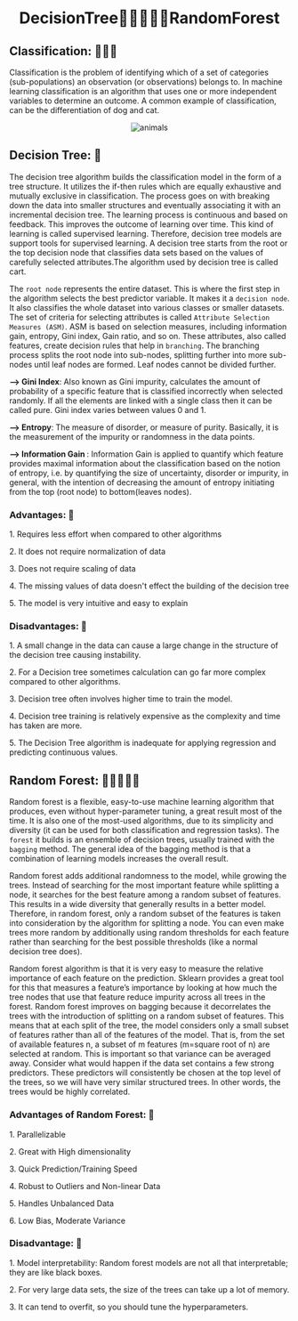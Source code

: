 <div align="center"><h1>DecisionTree🌲🌳🌲🌳🌲RandomForest</h1> </div>

<h2>Classification: 🌳🌱🍄</h2>
<p> Classification is the problem of identifying which of a set of categories (sub-populations) an observation (or observations) belongs to. In machine 
  learning classification is an algorithm that uses one or more independent variables to determine an outcome. A common example of classification, 
  can be the differentiation of dog and cat.</p>

  <div align="center">
  <img src="https://imgs.search.brave.com/IAZHjV_evwrVtFbHMO4hMTf75n7CcxKVw8E0e2RA-9k/rs:fit:844:225:1/g:ce/aHR0cHM6Ly90c2Uy/Lm1tLmJpbmcubmV0/L3RoP2lkPU9JUC5J/Z1VHdEl1UVBmYklB/V1lSQmtIal9BSGFF/SyZwaWQ9QXBp"  alt="animals">
  </div>
  
  <h2> Decision Tree: 🌳</h2>
  The decision tree algorithm builds the classification model in the form of a tree structure. It utilizes the if-then rules which are equally 
  exhaustive and mutually exclusive in classification. The process goes on with breaking down the data into smaller structures and eventually associating it 
  with an incremental decision tree. The learning process is continuous and based on feedback. This improves the outcome of learning over time. This kind 
  of learning is called supervised learning. Therefore, decision tree models are support tools for supervised learning. A decision tree starts from the 
  root or the top decision node that classifies data sets based on the values of carefully selected attributes.The algorithm used by decision tree is called cart.
  
  The ```root node``` represents the entire dataset. This is where the first step in the algorithm selects the best predictor variable. It makes it a 
  ```decision node```. It also classifies the whole dataset into various classes or smaller datasets. The set of criteria for selecting attributes is 
  called ```Attribute Selection Measures (ASM)```. ASM is based on selection measures, including information gain, entropy, Gini index, Gain ratio, and so on. 
  These attributes, also called features, create decision rules that help in ```branching```. The branching process splits the root node into sub-nodes, splitting 
  further into more sub-nodes until leaf nodes are formed. Leaf nodes cannot be divided further.
  
  <p><b>--> Gini Index</b>: Also known as Gini impurity, calculates the amount of probability of a specific feature that is classified incorrectly when selected 
  randomly. If all the elements are linked with a single class then it can be called pure. Gini index varies between values 0 and 1.</p>
  
  <p><b>--> Entropy</b>: The measure of disorder, or measure of purity. Basically, it is the measurement of the impurity or randomness in the data points.</p>
  
  <p><b>--> Information Gain </b>: Information Gain is applied to quantify which feature provides maximal information about the classification based on the 
  notion of entropy, i.e. by quantifying the size of uncertainty, disorder or impurity, in general, with the intention of decreasing the amount of entropy 
  initiating from the top (root node) to bottom(leaves nodes).</p>
  
  <h3>Advantages: 🤔</h3>
  <p>1. Requires less effort when compared to other algorithms</p>
  <p>2. It does not require normalization of data</p>
  <p>3. Does not require scaling of data</p>
  <p>4. The missing values of data doesn't effect the building of the decision tree</p>
  <p>5. The model is very intuitive and easy to explain </p>
  
  <h3> Disadvantages: 🤔 </h3>
  <p>1. A small change in the data can cause a large change in the structure of the decision tree causing instability.</p>
  <p>2. For a Decision tree sometimes calculation can go far more complex compared to other algorithms.</p>
  <p>3. Decision tree often involves higher time to train the model.</p>
  <p>4. Decision tree training is relatively expensive as the complexity and time has taken are more.</p>
  <p>5. The Decision Tree algorithm is inadequate for applying regression and predicting continuous values.</p>
  
  
<h2>Random Forest: 🌲🌳🌲🌳🌲</h2>

Random forest is a flexible, easy-to-use machine learning algorithm that produces, even without hyper-parameter tuning, a great result most of the time. It is also one of the most-used algorithms, due to its simplicity and diversity (it can be used for both classification and regression tasks). The ```forest``` it builds is an ensemble of decision trees, usually trained with the ```bagging``` method. The general idea of the bagging method is that a combination of learning models increases the overall result.
 
 <p>Random forest adds additional randomness to the model, while growing the trees. Instead of searching for the most important feature while splitting a node, it searches for the best feature among a random subset of features. This results in a wide diversity that generally results in a better model. Therefore, in random forest, only a random subset of the features is taken into consideration by the algorithm for splitting a node. You can even make trees more random by additionally using random thresholds for each feature rather than searching for the best possible thresholds (like a normal decision tree does).</p>
 
 <p>Random forest algorithm is that it is very easy to measure the relative importance of each feature on the prediction. Sklearn provides a great tool for this that measures a feature’s importance by looking at how much the tree nodes that use that feature reduce impurity across all trees in the forest. Random forest improves on bagging because it decorrelates the trees with the introduction of splitting on a random subset of features. This means that at each split of the tree, the model considers only a small subset of features rather than all of the features of the model. That is, from the set of available features n, a subset of m features (m=square root of n) are selected at random. This is important so that variance can be averaged away. Consider what would happen if the data set contains a few strong predictors. These predictors will consistently be chosen at the top level of the trees, so we will have very similar structured trees. In other words, the trees would be highly correlated.</p>
 
 <h3>Advantages of Random Forest: 🤔</h3>
 <p>1. Parallelizable</p>
 <p>2. Great with High dimensionality</p>
 <p>3. Quick Prediction/Training Speed</p>
 <p>4. Robust to Outliers and Non-linear Data</p>
 <p>5. Handles Unbalanced Data</p>
 <p>6. Low Bias, Moderate Variance</p>
 
 <h3>Disadvantage: 🤔</h3>
 <p>1. Model interpretability: Random forest models are not all that interpretable; they are like black boxes.</p>
 <p>2. For very large data sets, the size of the trees can take up a lot of memory.</p>
 <p>3. It can tend to overfit, so you should tune the hyperparameters.</p>
